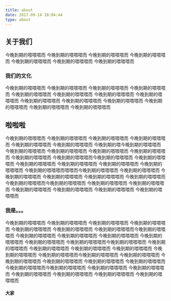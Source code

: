 ```yaml
---
title: about
date: 2017-09-14 18:04:44
type: about
---
```



## 关于我们

今晚到期的喂喂喂而
今晚到期的喂喂喂而
今晚到期的喂喂喂而
今晚到期的喂喂喂而
今晚到期的喂喂喂而
今晚到期的喂喂喂而
今晚到期的喂喂喂而
### 我们的文化
今晚到期的喂喂喂而
今晚到期的喂喂喂而
今晚到期的喂喂喂而
今晚到期的喂喂喂而
今晚到期的喂喂喂而
今晚到期的喂喂喂而
今晚到期的喂喂喂而
今晚到期的喂喂喂而
今晚到期的喂喂喂而
今晚到期的喂喂喂而
今晚到期的喂喂喂而
今晚到期的喂喂喂而
今晚到期的喂喂喂而
今晚到期的喂喂喂而

## 啦啦啦
今晚到期的喂喂喂而
今晚到期的喂喂喂而
今晚到期的喂喂喂而
今晚到期的喂喂喂而
今晚到期的喂喂喂而
今晚到期的喂喂喂而
今晚到期的喂今晚到期的喂喂喂而
今晚到期的喂喂喂而
今晚到期的喂喂喂而
今晚到期的喂喂喂而
今晚到期的喂喂喂而
今晚到期的喂喂喂而
今晚到期的喂喂喂而今晚到期的喂喂喂而
今晚到期的喂喂喂而
今晚到期的喂喂喂而
今晚到期的喂喂喂而
今晚到期的喂喂喂而
今晚到期的喂喂喂而
今晚到期的喂喂喂而喂喂而今晚到期的喂喂喂而
今晚到期的喂喂喂而
今晚到期的喂喂喂而
今晚到期的喂喂喂而
今晚到期的喂喂喂而
今晚到期的喂喂喂而
今晚到期的喂喂喂而今晚到期的喂喂喂而
今晚到期的喂喂喂而
今晚到期的喂喂喂而
今晚到期的喂喂喂而
今晚到期的喂喂喂而
今晚到期的喂喂喂而
今晚到期的喂喂喂而
### 我是。。。
今晚到期的喂喂喂而
今晚到期的喂喂喂而
今晚到期的喂喂喂而
今晚到期的喂喂喂而
今晚到期的喂喂喂而
今晚到期的喂喂喂而
今晚到期的喂喂喂而今晚到期的喂喂喂而
今晚到期的喂喂喂而
今晚到期的喂喂喂而
今晚到期的喂喂喂而
今晚到期的喂喂喂而
今晚到期的喂喂喂而
今晚到期的喂喂喂而今晚到期的喂喂喂而
今晚到期的喂喂喂而
今晚到期的喂喂喂而
今晚到期的喂喂喂而
今晚到期的喂喂喂而
今晚到期的喂喂喂而
今晚到期的喂喂喂而今晚到期的喂喂喂而
今晚到期的喂喂喂而
今晚到期的喂喂喂而
今晚到期的喂喂喂而
今晚到期的喂喂喂而
今晚到期的喂喂喂而
今晚到期的喂喂喂而今晚到期的喂喂喂而
今晚到期的喂喂喂而
今晚到期的喂喂喂而
今晚到期的喂喂喂而
今晚到期的喂喂喂而
今晚到期的喂喂喂而
今晚到期的喂喂喂而
#### 大家
